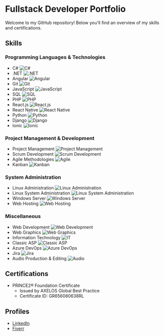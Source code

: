# Fullstack Developer Portfolio

Welcome to my GitHub repository! Below you'll find an overview of my skills and certifications.

## Skills

### Programming Languages & Technologies

- C# ![C#](https://img.shields.io/badge/C%23-239120?style=for-the-badge&logo=csharp&logoColor=white)
- .NET ![.NET](https://img.shields.io/badge/.NET-512BD4?style=for-the-badge&logo=.net&logoColor=white)
- Angular ![Angular](https://img.shields.io/badge/Angular-DD0031?style=for-the-badge&logo=angular&logoColor=white)
- Git ![Git](https://img.shields.io/badge/Git-F05032?style=for-the-badge&logo=git&logoColor=white)
- JavaScript ![JavaScript](https://img.shields.io/badge/JavaScript-F7DF1E?style=for-the-badge&logo=javascript&logoColor=black)
- SQL ![SQL](https://img.shields.io/badge/SQL-4479A1?style=for-the-badge&logo=postgresql&logoColor=white)
- PHP ![PHP](https://img.shields.io/badge/PHP-777BB4?style=for-the-badge&logo=php&logoColor=white)
- React.js ![React.js](https://img.shields.io/badge/React-61DAFB?style=for-the-badge&logo=react&logoColor=white)
- React Native ![React Native](https://img.shields.io/badge/React_Native-61DAFB?style=for-the-badge&logo=react&logoColor=white)
- Python ![Python](https://img.shields.io/badge/Python-3776AB?style=for-the-badge&logo=python&logoColor=white)
- Django ![Django](https://img.shields.io/badge/Django-092E20?style=for-the-badge&logo=django&logoColor=white)
- Ionic ![Ionic](https://img.shields.io/badge/Ionic-3880FF?style=for-the-badge&logo=ionic&logoColor=white)

### Project Management & Development

- Project Management ![Project Management](https://img.shields.io/badge/Project_Management-2C3E50?style=for-the-badge)
- Scrum Development ![Scrum Development](https://img.shields.io/badge/Scrum-6DB33F?style=for-the-badge&logo=scrum&logoColor=white)
- Agile Methodologies ![Agile](https://img.shields.io/badge/Agile-009FDA?style=for-the-badge&logo=agile&logoColor=white)
- Kanban ![Kanban](https://img.shields.io/badge/Kanban-009FDA?style=for-the-badge&logo=kanban&logoColor=white)

### System Administration

- Linux Administration ![Linux Administration](https://img.shields.io/badge/Linux_Administration-FCC624?style=for-the-badge&logo=linux&logoColor=black)
- Linux System Administration ![Linux System Administration](https://img.shields.io/badge/Linux_System_Administration-FCC624?style=for-the-badge&logo=linux&logoColor=black)
- Windows Server ![Windows Server](https://img.shields.io/badge/Windows_Server-0078D6?style=for-the-badge&logo=windows&logoColor=white)
- Web Hosting ![Web Hosting](https://img.shields.io/badge/Web_Hosting-FFA500?style=for-the-badge&logo=internetexplorer&logoColor=white)

### Miscellaneous

- Web Development ![Web Development](https://img.shields.io/badge/Web_Development-3498DB?style=for-the-badge&logo=html5&logoColor=white)
- Web Graphics ![Web Graphics](https://img.shields.io/badge/Web_Graphics-3498DB?style=for-the-badge&logo=adobeillustrator&logoColor=white)
- Information Technology ![IT](https://img.shields.io/badge/Information_Technology-000000?style=for-the-badge&logo=information)
- Classic ASP ![Classic ASP](https://img.shields.io/badge/Classic_ASP-6E2594?style=for-the-badge&logo=asp&logoColor=white)
- Azure DevOps ![Azure DevOps](https://img.shields.io/badge/Azure-DevOps-blue)
- Jira ![Jira](https://img.shields.io/badge/Jira-0052CC?style=for-the-badge&logo=jira&logoColor=white)
- Audio Production & Editing ![Audio](https://img.shields.io/badge/Audio-FF0000?style=for-the-badge&logo=audible&logoColor=white)

## Certifications

- PRINCE2® Foundation Certificate
  - Issued by AXELOS Global Best Practice
  - Certificate ID: GR656080638RL

## Profiles

- [LinkedIn](https://www.linkedin.com/in/robertluczynski)
- [Fiverr](https://www.fiverr.com/robertluczynski)

